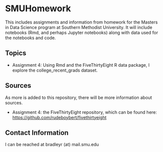 # SMUHomework
This includes assignments and information from homework for the Masters in Data Science program at Southern Methodist University. It will
include notebooks (Rmd, and perhaps Jupyter notebooks) along with data used for the notebooks and code.

## Topics

* Assignment 4: Using Rmd and the FiveThirtyEight R data package, I explore the college_recent_grads dataset.

## Sources

As more is added to this repository, there will be more information about sources.

* Assignment 4: the FiveThirtyEight repository, which can be found here: https://github.com/rudeboybert/fivethirtyeight

## Contact Information
I can be reached at bradleyr (at) mail.smu.edu
